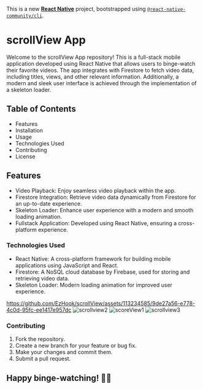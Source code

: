 This is a new [**React Native**](https://reactnative.dev) project, bootstrapped using [`@react-native-community/cli`](https://github.com/react-native-community/cli).

# scrollView App

Welcome to the scrollView App repository! This is a full-stack mobile application developed using React Native that allows users to binge-watch their favorite videos. The app integrates with Firestore to fetch video data, including titles, views, and other relevant information. Additionally, a modern and sleek user interface is achieved through the implementation of a skeleton loader.

## Table of Contents
- Features
- Installation
- Usage
- Technologies Used
- Contributing
- License

## Features

- Video Playback: Enjoy seamless video playback within the app.
- Firestore Integration: Retrieve video data dynamically from Firestore for an up-to-date experience.
- Skeleton Loader: Enhance user experience with a modern and smooth loading animation.
- Fullstack Application: Developed using React Native, ensuring a cross-platform experience.

### Technologies Used

- React Native: A cross-platform framework for building mobile applications using JavaScript and React.
- Firestore: A NoSQL cloud database by Firebase, used for storing and retrieving video data.
- Skeleton Loader: Modern loading animation for improved user experience.

https://github.com/EzHook/scrollView/assets/113234585/9de27a56-e778-4c0d-95fc-ee1417e957dc
![scrollview2](https://github.com/EzHook/scrollView/assets/113234585/a5e6a896-4ee0-459c-b99c-43d478d5f346)
![scoreView1](https://github.com/EzHook/scrollView/assets/113234585/6bd8a1ed-5b48-48f4-a781-fd88348eca81)
![scrollview3](https://github.com/EzHook/scrollView/assets/113234585/2e185130-1b71-4e7f-84bf-026420313c82)
### Contributing

1. Fork the repository.
2. Create a new branch for your feature or bug fix.
3. Make your changes and commit them.
4. Submit a pull request.

## Happy binge-watching! 🍿🎉
